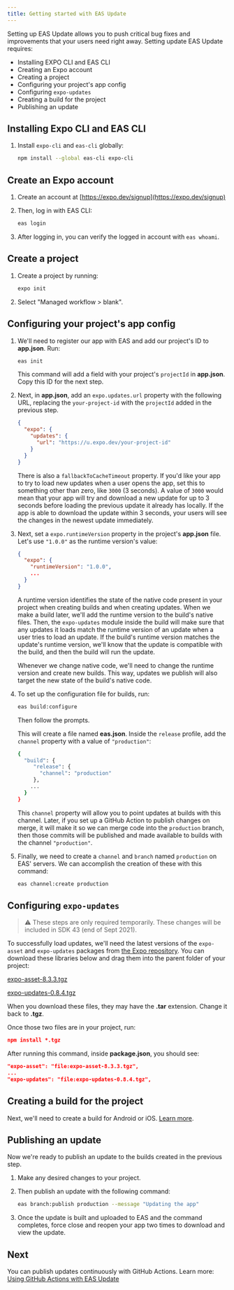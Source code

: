 ```yaml
---
title: Getting started with EAS Update
---
```


Setting up EAS Update allows you to push critical bug fixes and improvements that your users need right away. Setting update EAS Update requires:

- Installing EXPO CLI and EAS CLI
- Creating an Expo account
- Creating a project
- Configuring your project's app config
- Configuring `expo-updates`
- Creating a build for the project
- Publishing an update

## Installing Expo CLI and EAS CLI

1. Install `expo-cli` and `eas-cli` globally:

   ```bash
   npm install --global eas-cli expo-cli
   ```

## Create an Expo account

1. Create an account at [https://expo.dev/signup](https://expo.dev/signup)
2. Then, log in with EAS CLI:

   ```bash
   eas login
   ```

3. After logging in, you can verify the logged in account with `eas whoami`.

## Create a project

1. Create a project by running:

   ```bash
   expo init
   ```

2. Select "Managed workflow > blank".

## Configuring your project's app config

1. We'll need to register our app with EAS and add our project's ID to **app.json**. Run:

   ```bash
   eas init
   ```

   This command will add a field with your project's `projectId` in **app.json**. Copy this ID for the next step.

2. Next, in **app.json**, add an `expo.updates.url` property with the following URL, replacing the `your-project-id` with the `projectId` added in the previous step.

   ```json
   {
     "expo": {
       "updates": {
         "url": "https://u.expo.dev/your-project-id"
       }
     }
   }
   ```

   There is also a `fallbackToCacheTimeout` property. If you'd like your app to try to load new updates when a user opens the app, set this to something other than zero, like `3000` (3 seconds). A value of `3000` would mean that your app will try and download a new update for up to 3 seconds before loading the previous update it already has locally. If the app is able to download the update within 3 seconds, your users will see the changes in the newest update immediately.

3. Next, set a `expo.runtimeVersion` property in the project's **app.json** file. Let's use `"1.0.0"` as the runtime version's value:

   ```json
   {
     "expo": {
       "runtimeVersion": "1.0.0",
       ...
     }
   }
   ```

   A runtime version identifies the state of the native code present in your project when creating builds and when creating updates. When we make a build later, we'll add the runtime version to the build's native files. Then, the `expo-updates` module inside the build will make sure that any updates it loads match the runtime version of an update when a user tries to load an update. If the build's runtime version matches the update's runtime version, we'll know that the update is compatible with the build, and then the build will run the update.

   Whenever we change native code, we'll need to change the runtime version and create new builds. This way, updates we publish will also target the new state of the build's native code.

4. To set up the configuration file for builds, run:

   ```bash
   eas build:configure
   ```

   Then follow the prompts.

   This will create a file named **eas.json**. Inside the `release` profile, add the `channel` property with a value of `"production"`:

   ```bash
   {
     "build": {
        "release": {
          "channel": "production"
        },
       ...
     }
   }
   ```

   This `channel` property will allow you to point updates at builds with this channel. Later, if you set up a GitHub Action to publish changes on merge, it will make it so we can merge code into the `production` branch, then those commits will be published and made available to builds with the channel `"production"`.

5. Finally, we need to create a `channel` and `branch` named `production` on EAS' servers. We can accomplish the creation of these with this command:

   ```xml
   eas channel:create production
   ```

## Configuring `expo-updates`

> ⚠️ These steps are only required temporarily. These changes will be included in SDK 43 (end of Sept 2021).

To successfully load updates, we'll need the latest versions of the `expo-asset` and `expo-updates` packages from [the Expo repository](https://github.com/expo/expo). You can download these libraries below and drag them into the parent folder of your project:

[expo-asset-8.3.3.tgz](https://drive.google.com/file/d/1nXEO62-sVz_LRSyitW9EK3Chg8w7TUat)

[expo-updates-0.8.4.tgz](https://drive.google.com/file/d/170WIMgFE7tzL362xFd3r9pfmSQNW6M2c)

When you download these files, they may have the **.tar** extension. Change it back to **.tgz**.

Once those two files are in your project, run:

```json
npm install *.tgz
```

After running this command, inside **package.json**, you should see:

```json
"expo-asset": "file:expo-asset-8.3.3.tgz",
...
"expo-updates": "file:expo-updates-0.8.4.tgz",
```

## Creating a build for the project

Next, we'll need to create a build for Android or iOS. [Learn more](/build/setup).

## Publishing an update

Now we're ready to publish an update to the builds created in the previous step.

1. Make any desired changes to your project.
2. Then publish an update with the following command:

   ```bash
   eas branch:publish production --message "Updating the app"
   ```

3. Once the update is built and uploaded to EAS and the command completes, force close and reopen your app two times to download and view the update.

## Next

You can publish updates continuously with GitHub Actions. Learn more: [Using GitHub Actions with EAS Update](/preview/eas-update/github-actions)
